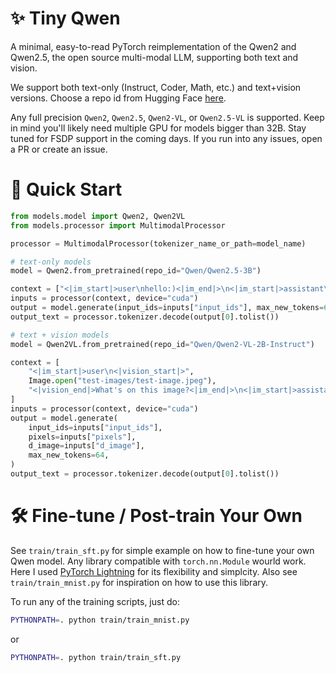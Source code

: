 # ✨ Tiny Qwen

A minimal, easy-to-read PyTorch reimplementation of the Qwen2 and Qwen2.5, the open source multi-modal LLM, supporting both text and vision. 

We support both text-only (Instruct, Coder, Math, etc.) and text+vision versions. Choose a repo id from Hugging Face [here](https://huggingface.co/Qwen). 

Any full precision `Qwen2`, `Qwen2.5`, `Qwen2-VL`, or `Qwen2.5-VL` is supported. Keep in mind you'll likely need multiple GPU for models bigger than 32B. Stay tuned for FSDP support in the coming days. If you run into any issues, open a PR or create an issue.

# 🦋 Quick Start

```python
from models.model import Qwen2, Qwen2VL
from models.processor import MultimodalProcessor

processor = MultimodalProcessor(tokenizer_name_or_path=model_name)

# text-only models
model = Qwen2.from_pretrained(repo_id="Qwen/Qwen2.5-3B")

context = ["<|im_start|>user\nhello:)<|im_end|>\n<|im_start|>assistant\n"]
inputs = processor(context, device="cuda")
output = model.generate(input_ids=inputs["input_ids"], max_new_tokens=64)
output_text = processor.tokenizer.decode(output[0].tolist())

# text + vision models
model = Qwen2VL.from_pretrained(repo_id="Qwen/Qwen2-VL-2B-Instruct")

context = [
    "<|im_start|>user\n<|vision_start|>", 
    Image.open("test-images/test-image.jpeg"), 
    "<|vision_end|>What's on this image?<|im_end|>\n<|im_start|>assistant\n"
]
inputs = processor(context, device="cuda")
output = model.generate(
    input_ids=inputs["input_ids"],
    pixels=inputs["pixels"],
    d_image=inputs["d_image"],
    max_new_tokens=64,
)
output_text = processor.tokenizer.decode(output[0].tolist())
```

# 🛠️ Fine-tune / Post-train Your Own

See `train/train_sft.py` for simple example on how to fine-tune your own Qwen model. Any library compatible with `torch.nn.Module` wourld work. Here I used [PyTorch Lightning](https://lightning.ai/docs/pytorch/stable/index.html) for its flexibility and simplcity. Also see `train/train_mnist.py` for inspiration on how to use this library.

To run any of the training scripts, just do:

```bash
PYTHONPATH=. python train/train_mnist.py
```

or

```bash
PYTHONPATH=. python train/train_sft.py
```
